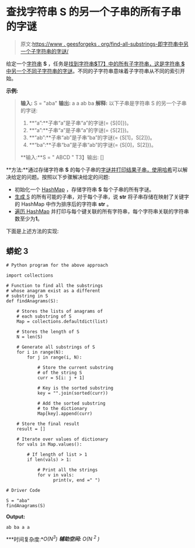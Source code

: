 # 查找字符串 S 的另一个子串的所有子串的字谜

> 原文:[https://www . geesforgeks . org/find-all-substrings-即字符串中另一个子字符串的字谜/](https://www.geeksforgeeks.org/find-all-substrings-that-are-anagrams-of-another-substring-of-the-string-s/)

给定一个[字符串](https://www.geeksforgeeks.org/string-data-structure/) **S** ，任务是[找到字符串**S**T7】中的所有子字符串，这是字符串 **S** 中另一个不同子字符串的](https://www.geeksforgeeks.org/program-print-substrings-given-string/)[字谜](https://www.geeksforgeeks.org/check-whether-two-strings-are-anagram-of-each-other/)。不同的子字符串意味着子字符串从不同的索引开始。

**示例:**

> **输入:** S = "aba"
> **输出:** a a ab ba
> **解释:**
> 以下子串是字符串 S 的另一个子串的字谜:
> 
> 1.  **“a”:**子串“a”是子串“a”的字谜(= {S[0]})。
> 2.  **“a”:**子串“a”是子串“a”的字谜(= {S[2]})。
> 3.  **“ab”:**子串“ab”是子串“ba”的字谜(= {S[1]，S[2]})。
> 4.  **“ba”:**子串“ba”是子串“ab”的字谜(= {S[0]，S[2]})。
> 
> **输入:**S = " ABCD "
> T3】输出: []

**方法:**通过存储字符串 **S** 的每个子串的[字谜并打印结果子串，使用](https://www.geeksforgeeks.org/count-total-anagram-substrings/)[哈希](https://www.geeksforgeeks.org/hashing-data-structure/)可以解决给定的问题。按照以下步骤解决给定的问题:

*   初始化一个 [HashMap](https://www.geeksforgeeks.org/java-util-hashmap-in-java/) ，存储字符串 **S** 每个子串的所有字谜。
*   [生成 S](https://www.geeksforgeeks.org/program-print-substrings-given-string/) 的所有可能的子串，对于每个子串，说 **str** 将子串存储在映射了关键字的 HashMap 中作为排序后的字符串 **str** 。
*   [遍历 HashMap](https://www.geeksforgeeks.org/traverse-through-a-hashmap-in-java/) 并打印与每个键关联的所有字符串，每个字符串关联的字符串数至少为**1**。

下面是上述方法的实现:

## 蟒蛇 3

```
# Python program for the above approach

import collections

# Function to find all the substrings
# whose anagram exist as a different
# substring in S
def findAnagrams(S):

    # Stores the lists of anagrams of
    # each substring of S
    Map = collections.defaultdict(list)

    # Stores the length of S
    N = len(S)

    # Generate all substrings of S
    for i in range(N):
        for j in range(i, N):

            # Store the current substring
            # of the string S
            curr = S[i: j + 1]

            # Key is the sorted substring
            key = "".join(sorted(curr))

            # Add the sorted substring
            # to the dictionary
            Map[key].append(curr)

    # Store the final result
    result = []

    # Iterate over values of dictionary
    for vals in Map.values():

        # If length of list > 1
        if len(vals) > 1:

            # Print all the strings
            for v in vals:
                  print(v, end =" ")   

# Driver Code

S = "aba"
findAnagrams(S)
```

**Output:** 

```
ab ba a a
```

***时间复杂度:**O(N<sup>3</sup>)*
***辅助空间:** O(N <sup>2</sup> )*